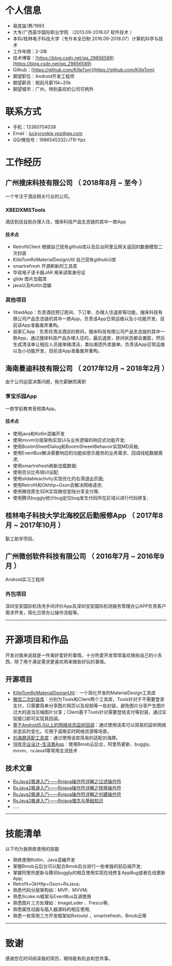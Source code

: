 
# 个人信息

 - 易庞宙/男/1993
 - 大专/广西英华国际职业学院 （2013.09-2016.07   软件技术 ）                                                         
 - 本科/桂林电子科技大学（专升本全日制 2016.09-2018.07）计算机科学与技术
 - 工作年限：2-3年
 - 技术博客：[https://blog.csdn.net/qq_29856589](https://blog.csdn.net/qq_29856589)
 - Github：[https://github.com/KilleTom](https://github.com/KilleTom)
 - 期望职位：Android开发工程师
 - 期望薪资：税前月薪15k~20k
 - 期望城市：广州，特别喜欢的公司可例外
# 联系方式
- 手机：13360704039
- Email：luckyrookie.ypz@qq.com
- QQ/微信号：1986545332/JTR-Ypz


# 工作经历

## 广州搜床科技有限公司 （ 2018年8月 ~ 至今 ）
一个专注于酒店相关行业的公司。

### XBEDXMSTools
酒店到店自助办理入住，搜床科技产品生态链的其中一款App
#### 技术点
- RetrofitClient 根据自己现有github库以及后台阿里云网关返回的数据模型二次封装
- KilleTomRxMaterialDesignUtil 自己现有githubUi库
- smartrefresh 开源刷新的工具库
- 华视电子读卡器JAR 用来读取身份证
- glide 图片加载库
- java以及Kotlin混编

### 其他项目

- XbedApp：负责酒店预订房间、下订单、办理入住退房等功能，搜床科技有限公司产品生态链的其中一款App，负责该App日常运维以及小功能开发，目前该App准备废弃重构。
- 丽家汇App：负责将清洁酒店的房间，搜床科技有限公司产品生态链的其中一款App，通过搜床科技产品办理入住的，最后退房，房间状态都会置脏，然后生成清洁单让相应人员接单搞清洁，类似美团外卖接单。负责该App日常运维以及小功能开发，目前该App准备废弃重构。

## 海南曼迪科技有限公司 （ 2017年12月 ~ 2018年2月 ）
由于公司运营决策问题，拖欠薪酬而离职
### 享宝乐园App 
一款学前教育音频类App。
#### 技术点
- 使用java和Kotlin混编开发
- 使用mvvm分层架构实现Ui与业务逻辑的响应式功能开发;
- 使用BootmSheetDialog和BootmSheeetBehavoir实现MD风格;
- 使用EventBus解决需要响应的功能如音乐服务的业务需求、回调线程数据需求;
- 使用smartrefresh刷新加载数据;
- 使用百分比布局UI设配;
- 使用slidableactivity实现优化的右滑退出页面;
- 使用Retrofit和Okhttp+Gson去解决网络请求;
- 使用微信原生SDK实现微信登陆分享支付等;
- 使用腾讯buggly统计bug定位bug发生代码所在区域以进行代码修复;
## 桂林电子科技大学北海校区后勤报修App  （ 2017年8月 ~ 2017年10月 ）
勤工助学项目。
## 广州微创软件科技有限公司 （ 2016年7月 ~ 2016年9月 ）
Android实习工程师
### 外包项目 
深圳宝安国际机场洗手间评价App及深圳宝安国际机场服务管理办公APP负责客户需求开发，简化日常办公操作流程等。
  ---        ---      
# 开源项目和作品
开发对我来说就是一件美好爱好的事情，十分热爱开发常常喜欢搞些自己的小东西，除了用于满足需求更喜欢用来做些好玩的事情。

## 开源项目
  - [KilleTomRxMaterialDesignUtil](https://github.com/KilleTom/KilleTomRxMaterialDesignUtil)：一个简化开发的MaterialDesign工具库
  - [微信二次封装库](https://github.com/KilleTom/RxWechatToolsMaster)：分别为Tools和Client两个工具库，Tools针对于不需要登录支付，只需要简单分享图片网页以及视频等一些封装，避免图片分享产生图片过大的适当压缩图片分享；Client基于Tools针对需要登陆支付等封装，通过实现接口即可实现其回调。
  - [基于Android5.0以上的网络状态监听回调](https://github.com/KilleTom/RxNetworkClientDemo)：通过使用该库可以简易的监听网络状态实时变化，可用于调用实时网络资源等场景。
  - [刘海屏适配工具库](https://github.com/KilleTom/BangScreenToolsMaster)：通过使用该库简易的适配刘海屏。
  - [18年毕业设计-生活类App](https://github.com/KilleTom/supportQuickNews)：使用Bmob云后台，阿里热更新、buggly、mvvm、rxJava1等常用主流技术

## 技术文章
- [RxJava2极速入门——Rxjava操作符详解之过滤操作符](https://blog.csdn.net/qq_29856589/article/details/89054897)
- [RxJava2极速入门——Rxjava操作符详解之转换操作符](https://blog.csdn.net/qq_29856589/article/details/88821849) 
- [RxJava2极速入门——Rxjava操作符详解之创建操作符](https://blog.csdn.net/qq_29856589/article/details/88743270) 
- [RxJava2极速入门——Rxjava理念与基础知识](https://blog.csdn.net/qq_29856589/article/details/88578579) 
-  .....
 ---         
# 技能清单

以下均为我熟练使用的技能
- 熟练使用Kotlin、Java混编开发
- 掌握Bmob云后台可以配合Bmob后台进行一些单独的前后端开发;
- 掌握阿里热更新与腾讯buggly的相互使用实现在线修复AppBug或者在线更新App;
- Retrofit+OkHttp+Gson+RxJava;
- 熟悉代码分层架构如：MVP、MVVM;
- 熟悉Scoke.io框架与EventBus互调使用
- 熟悉图片三方处理如：ImageLoder 、Fresco等;
- 熟悉属性动画与插入器源码的相互使用;
- 熟悉一些常用三方开发框架如Rxtoolsl ，smartrefresh，Bmob云等
      
---      
# 致谢
感谢您花时间阅读我的简历，期待能有机会和您共事。
